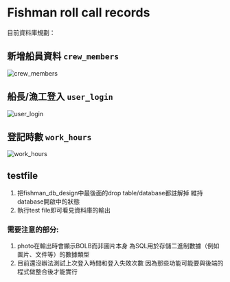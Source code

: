 # Fishman roll call records
目前資料庫規劃：

## 新增船員資料 `crew_members`
![crew_members](https://github.com/user-attachments/assets/99394001-1202-40d4-a95c-f75f9795c7c6)

## 船長/漁工登入 `user_login`
![user_login](https://github.com/user-attachments/assets/c52efd12-3191-4470-8b03-0df023cc067e)

## 登記時數 `work_hours`
![work_hours](https://github.com/user-attachments/assets/6abfca83-33dc-41af-8798-152a7ce606e5)

## testfile
1. 把fishman_db_design中最後面的drop table/database都註解掉
   維持database開啟中的狀態
2. 執行test file即可看見資料庫的輸出

### 需要注意的部分:
1. photo在輸出時會顯示BOLB而非圖片本身
   為SQL用於存儲二進制數據（例如圖片、文件等）的數據類型
2. 目前還沒辦法測試上次登入時間和登入失敗次數
   因為那些功能可能要與後端的程式做整合後才能實行
